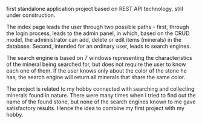 first standalone application project based on REST API technology, still under construction. 

The index page leads the user through two possible paths - first, through the login process, leads to the admin panel, in which, based on the CRUD model, the administrator can add, delete or edit items (minerals) in the database. Second, intended for an ordinary user, leads to search engines. 

The search engine is based on 7 windows representing the characteristics of the mineral being searched for, but does not require the user to know each one of them. If the user knows only about the color of the stone he has, the search engine will return all minerals that share the same color.

The project is related to my hobby connected with searching and collecting minerals found in nature. There were many times when I tried to find out the name of the found stone, but none of the search engines known to me gave satisfactory results. Hence the idea to combine my first project with my hobby.
